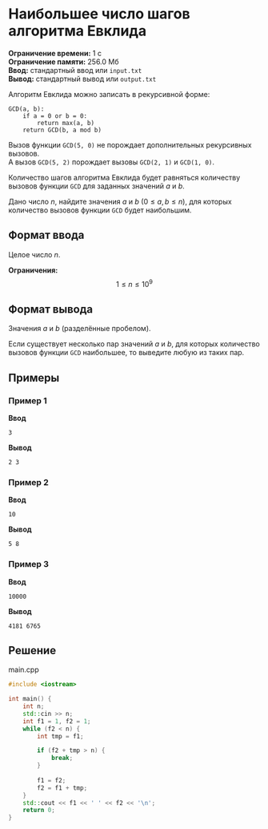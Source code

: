 # Наибольшее число шагов алгоритма Евклида

**Ограничение времени:** 1 с  
**Ограничение памяти:** 256.0 Мб  
**Ввод:** стандартный ввод или `input.txt`  
**Вывод:** стандартный вывод или `output.txt`

Алгоритм Евклида можно записать в рекурсивной форме:

```
GCD(a, b):
    if a = 0 or b = 0:
        return max(a, b)
    return GCD(b, a mod b)
```

Вызов функции `GCD(5, 0)` не порождает дополнительных рекурсивных вызовов.  
А вызов `GCD(5, 2)` порождает вызовы `GCD(2, 1)` и `GCD(1, 0)`.

Количество шагов алгоритма Евклида будет равняться количеству вызовов функции `GCD` для заданных значений $a$ и $b$.

Дано число $n$, найдите значения $a$ и $b$ ($0 \leq a, b \leq n$), для которых количество вызовов функции `GCD` будет наибольшим.

## Формат ввода

Целое число $n$.

**Ограничения:**  
$$
1 \leq n \leq 10^9
$$

## Формат вывода

Значения $a$ и $b$ (разделённые пробелом).

Если существует несколько пар значений $a$ и $b$, для которых количество вызовов функции `GCD` наибольшее, то выведите любую из таких пар.

## Примеры

### Пример 1

**Ввод**  
```
3
```

**Вывод**  
```
2 3
```

### Пример 2

**Ввод**  
```
10
```

**Вывод**  
```
5 8
```

### Пример 3

**Ввод**  
```
10000
```

**Вывод**  
```
4181 6765
```
## Решение

main.cpp
```cpp
#include <iostream>

int main() {
    int n;
    std::cin >> n;
    int f1 = 1, f2 = 1;
    while (f2 < n) {
        int tmp = f1;

        if (f2 + tmp > n) {
            break;
        }
        
        f1 = f2;
        f2 = f1 + tmp;
    }
    std::cout << f1 << ' ' << f2 << '\n';
    return 0;
}
```
